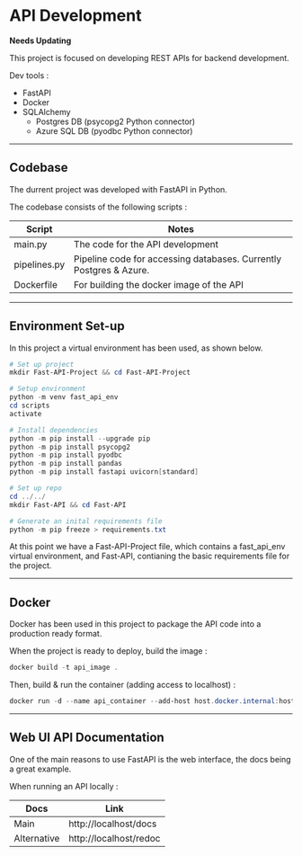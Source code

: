 # API Development

**Needs Updating**

This project is focused on developing REST APIs for backend development.

Dev tools :

- FastAPI
- Docker
- SQLAlchemy
  - Postgres DB (psycopg2 Python connector)
  - Azure SQL DB (pyodbc Python connector)

---

## Codebase

The durrent project was developed with FastAPI in Python.

The codebase consists of the following scripts :

|**Script**|**Notes**
|--|--
|main.py| The code for the API development
|pipelines.py| Pipeline code for accessing databases. Currently Postgres & Azure.
|Dockerfile| For building the docker image of the API

---

## Environment Set-up

In this project a virtual environment has been used, as shown below.

````ps1
# Set up project
mkdir Fast-API-Project && cd Fast-API-Project

# Setup environment
python -m venv fast_api_env
cd scripts 
activate

# Install dependencies
python -m pip install --upgrade pip
python -m pip install psycopg2
python -m pip install pyodbc
python -m pip install pandas
python -m pip install fastapi uvicorn[standard]

# Set up repo
cd ../../
mkdir Fast-API && cd Fast-API

# Generate an inital requirements file
python -m pip freeze > requirements.txt
````

At this point we have a Fast-API-Project file, which contains a fast_api_env virtual environment, and Fast-API, contianing the basic requirements file for the project.  

---

## Docker

Docker has been used in this project to package the API code into a production ready format.

When the project is ready to deploy, build the image :

````ps1
docker build -t api_image .
````

Then, build & run the container (adding access to localhost) :

````ps1
docker run -d --name api_container --add-host host.docker.internal:host-gateway -p 80:80 api_image:latest
````

---

## Web UI API Documentation

One of the main reasons to use FastAPI is the web interface, the docs being a great example.

When running an API locally :

| **Docs** | **Link**
|--|--
| Main | http://localhost/docs
| Alternative | http://localhost/redoc
